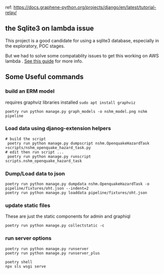 ref: https://docs.graphene-python.org/projects/django/en/latest/tutorial-relay/


## the Sqlite3 on lambda issue

This project is a good candidate for using a sqlite3 database, especially in the exploratory, POC stages. 

But we had to solve some compatablity issues to get this working on AWS lambda . [See this guide](./SQLITE_CUSTOM_LAMBDA_BUILD.md) for more info.

## Some Useful commands

### build an ERM model
requires graphviz libraries installed `sudo apt install graphviz`

```
poetry run python manage.py graph_models -o nshm_model.png nshm pipeline
```

### Load data using djanog-extension helpers

```
# build the script
 poetry run python manage.py dumpscript nshm.OpenquakeHazardTask >scripts/nshm_openquake_hazard_task.py
# edit then run script ...
 poetry run python manage.py runscript scripts.nshm_openquake_hazard_task
```

### Dump/Load data to json

```
poetry run python manage.py dumpdata nshm.OpenquakeHazardTask -o pipeline/fixtures/oht.json --indent=2
poetry run python manage.py loaddata pipeline/fixtures/oht.json
```

### update static files

These are just the static components for admin and graphiql

```
poetry run python manage.py collectstatic -c
```

### run server options

```
poetry run python manage.py runserver
poetry run python manage.py runserver_plus
```

```
poetry shell
npx sls wsgi serve
```